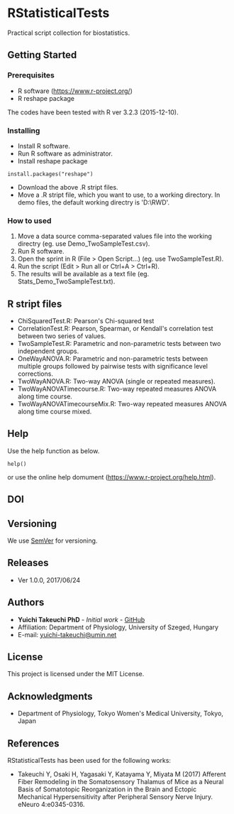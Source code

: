 # RStatisticalTests
Practical script collection for biostatistics.

## Getting Started

### Prerequisites
* R software (https://www.r-project.org/)
* R reshape package

The codes have been tested with R ver 3.2.3 (2015-12-10).

### Installing
* Install R software.
* Run R software as administrator.
* Install reshape package
```
install.packages("reshape")
```
* Download the above .R stript files.
* Move a .R stript file, which you want to use, to a working directory. In demo files, the default working directry is 'D:\RWD'.

### How to used
1. Move a data source comma-separated values file into the working directry (eg. use Demo_TwoSampleTest.csv).
2. Run R software.
3. Open the sprint in R (File > Open Script...) (eg. use TwoSampleTest.R).
4. Run the script (Edit > Run all or Ctrl+A > Ctrl+R).
5. The results will be available as a text file (eg. Stats_Demo_TwoSampleTest.txt).

## R stript files
* ChiSquaredTest.R: Pearson's Chi-squared test
* CorrelationTest.R: Pearson, Spearman, or Kendall's correlation test between two series of values.
* TwoSampleTest.R: Parametric and non-parametric tests between two independent groups.
* OneWayANOVA.R: Parametric and non-parametric tests between multiple groups followed by pairwise tests with significance level corrections.
* TwoWayANOVA.R: Two-way ANOVA (single or repeated measures).
* TwoWayANOVATimecourse.R: Two-way repeated measures ANOVA along time course.
* TwoWayANOVATimecourseMix.R: Two-way repeated measures ANOVA along time course mixed.

## Help
Use the help function as below.
```
help()
```
or use the online help domument (https://www.r-project.org/help.html).

## DOI


## Versioning
We use [SemVer](http://semver.org/) for versioning.

## Releases
* Ver 1.0.0, 2017/06/24

## Authors
* **Yuichi Takeuchi PhD** - *Initial work* - [GitHub](https://github.com/yuichi-takeuchi)
* Affiliation: Department of Physiology, University of Szeged, Hungary
* E-mail: yuichi-takeuchi@umin.net

## License
This project is licensed under the MIT License.

## Acknowledgments
* Department of Physiology, Tokyo Women's Medical University, Tokyo, Japan

## References
RStatisticalTests has been used for the following works:
* Takeuchi Y, Osaki H, Yagasaki Y, Katayama Y, Miyata M (2017) Afferent Fiber Remodeling in the Somatosensory Thalamus of Mice as a Neural Basis of Somatotopic Reorganization in the Brain and Ectopic Mechanical Hypersensitivity after Peripheral Sensory Nerve Injury. eNeuro 4:e0345-0316.
